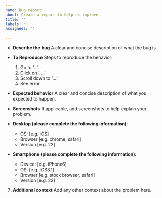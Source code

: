 ```yaml
---
name: Bug report
about: Create a report to help us improve
title: ''
labels: ''
assignees: ''

---
```


- **Describe the bug**
A clear and concise description of what the bug is.

- **To Reproduce**
Steps to reproduce the behavior:
     1. Go to '...'
     2. Click on '....'
     3. Scroll down to '....'
     4. See error

- **Expected behavior**
A clear and concise description of what you expected to happen.

- **Screenshots**
If applicable, add screenshots to help explain your problem.

- **Desktop (please complete the following information):**
    + OS: [e.g. iOS]
    + Browser [e.g. chrome, safari]
    + Version [e.g. 22]

- **Smartphone (please complete the following information):**
   + Device: [e.g. iPhone6]
   + OS: [e.g. iOS8.1]
   + Browser [e.g. stock browser, safari]
   + Version [e.g. 22]

7. **Additional context**
Add any other context about the problem here.
